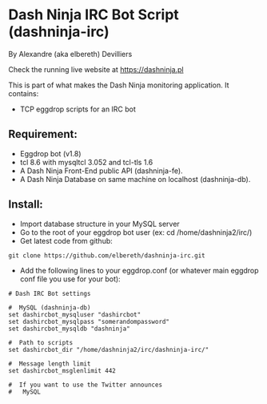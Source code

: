 
# Dash Ninja IRC Bot Script (dashninja-irc)
By Alexandre (aka elbereth) Devilliers

Check the running live website at https://dashninja.pl

This is part of what makes the Dash Ninja monitoring application.
It contains:
- TCP eggdrop scripts for an IRC bot

## Requirement:
* Eggdrop bot (v1.8)
* tcl 8.6 with mysqltcl 3.052 and tcl-tls 1.6
* A Dash Ninja Front-End public API (dashninja-fe).
* A Dash Ninja Database on same machine on localhost (dashninja-db).

## Install:
* Import database structure in your MySQL server
* Go to the root of your eggdrop bot user (ex: cd /home/dashninja2/irc/)
* Get latest code from github:
```shell
git clone https://github.com/elbereth/dashninja-irc.git
```
* Add the following lines to your eggdrop.conf (or whatever main eggdrop conf file you use for your bot):
```
# Dash IRC Bot settings

#  MySQL (dashninja-db)
set dashircbot_mysqluser "dashircbot"
set dashircbot_mysqlpass "somerandompassword"
set dashircbot_mysqldb "dashninja"

#  Path to scripts
set dashircbot_dir "/home/dashninja2/irc/dashninja-irc/"

#  Message length limit
set dashircbot_msglenlimit 442

#  If you want to use the Twitter announces
#   MySQL
